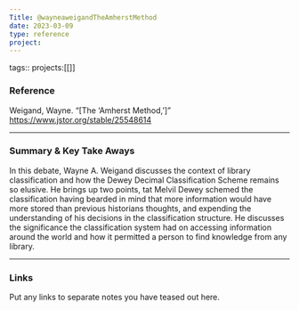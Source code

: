 ```yaml
---
Title: @wayneaweigandTheAmherstMethod
date: 2023-03-09
type: reference
project:
---
```


tags::
projects:[[]]

### Reference 

Weigand, Wayne. “[The ‘Amherst Method,’]” https://www.jstor.org/stable/25548614


---

### Summary & Key Take Aways

In this debate, Wayne A. Weigand discusses the context of library classification and how the Dewey Decimal Classification Scheme remains so elusive. He brings up two points, tat Melvil Dewey schemed the classification having bearded in mind that more information would have more stored than previous historians thoughts, and expending the understanding of his decisions in the classification structure. He discusses the significance the classification system had on accessing information around the world and how it permitted a person to find knowledge from any library.

--- 

### Links
Put any links to separate notes you have teased out here.